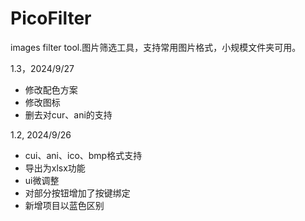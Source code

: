 # PicoFilter
 images filter tool.图片筛选工具，支持常用图片格式，小规模文件夹可用。
 
 1.3，2024/9/27
+ 修改配色方案
+ 修改图标
+ 删去对cur、ani的支持
 
1.2, 2024/9/26
+ cui、ani、ico、bmp格式支持
+ 导出为xlsx功能
+ ui微调整
+ 对部分按钮增加了按键绑定
+ 新增项目以蓝色区别
